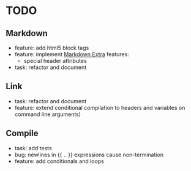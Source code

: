 TODO
====

Markdown
--------

* feature: add html5 block tags
* feature: implement [Markdown Extra][] features:
    * special header attributes
* task: refactor and document

[Markdown Extra]: http://michelf.ca/projects/php-markdown/extra/#markdown-attr

Link
----

* task: refactor and document
* feature: extend conditional compilation to headers and variables
  on command line arguments)

Compile
-------

* task: add tests
* bug: newlines in {{ .. }} expressions cause non-termination
* feature: add conditionals and loops
